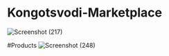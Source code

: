 # Kongotsvodi-Marketplace
![Screenshot (217)](https://user-images.githubusercontent.com/98219369/203922254-8ac150eb-c78e-4a77-997a-77988a08158b.png)

#Products
![Screenshot (248)](https://user-images.githubusercontent.com/98219369/203922804-6f6a98ab-3ef9-4fd0-b176-7b9a3fab4893.png)
